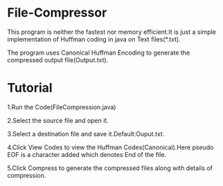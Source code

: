 # File-Compressor
This program is neither the fastest nor memory efficient.It is just a simple implementation of Huffman coding in java on Text files(*.txt).

The program uses Canonical Huffman Encoding to generate the compressed output file(Output.txt).
# Tutorial
1.Run the Code(FileCompression.java)

2.Select the source file and open it.

3.Select a destination file and save it.Default:Ouput.txt.

4.Click View Codes to view the Huffman Codes(Canonical).Here pseudo EOF is a character added which denotes End of the file.

5.Click Compress to generate the compressed files along with details of compression.
